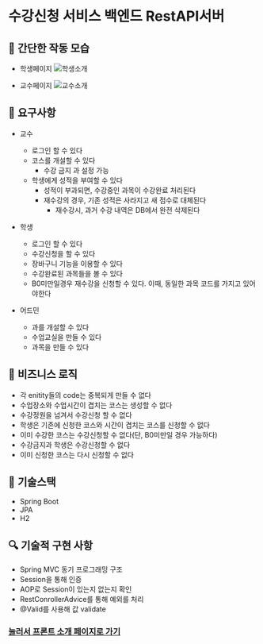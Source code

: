 # 수강신청 서비스 백엔드 RestAPI서버

## 🎄 간단한 작동 모습

- 학생페이지
  ![학생소개](https://user-images.githubusercontent.com/72899681/230793469-1eed2625-7b37-4f32-bebf-1eeb09f9ad74.gif)

- 교수페이지
  ![교수소개](https://user-images.githubusercontent.com/72899681/230793785-1a30177a-ff8d-42de-8089-807c9942729f.gif)

## 📮 요구사항

- 교수
    - 로그인 할 수 있다
    - 코스를 개설할 수 있다
        - 수강 금지 과 설정 가능
    - 학생에게 성적을 부여할 수 있다
        - 성적이 부과되면, 수강중인 과목이 수강완료 처리된다
        - 재수강의 경우, 기존 성적은 사라지고 새 점수로 대체된다
            - 재수강시, 과거 수강 내역은 DB에서 완전 삭제된다

- 학생
    - 로그인 할 수 있다
    - 수강신청을 할 수 있다
    - 장바구니 기능을 이용할 수 있다
    - 수강완료된 과목들을 볼 수 있다
    - B0미만일경우 재수강을 신청할 수 있다. 이때, 동일한 과목 코드를 가지고 있어야한다

- 어드민
    - 과를 개설할 수 있다
    - 수업교실을 만들 수 있다
    - 과목을 만들 수 있다

## 🎫 비즈니스 로직

- 각 enitity들의 code는 중복되게 만들 수 없다
- 수업장소와 수업시간이 겹치는 코스는 생성할 수 없다
- 수강정원을 넘겨서 수강신청 할 수 없다
- 학생은 기존에 신청한 코스와 시간이 겹치는 코스를 신청할 수 없다
- 이미 수강한 코스는 수강신청할 수 없다(단, B0미만일 경우 가능하다)
- 수강금지과 학생은 수강신청할 수 없다
- 이미 신청한 코스는 다시 신청할 수 없다

## 📃 기술스택

- Spring Boot
- JPA
- H2

## 🔍 기술적 구현 사항

- Spring MVC 동기 프로그래밍 구조
- Session을 통해 인증
- AOP로 Session이 있는지 없는지 확인
- RestConrollerAdvice를 통해 예외를 처리
- @Valid를 사용해 값 validate



### [눌러서 프론트 소개 페이지로 가기](https://github.com/hyeongcheolkim/enrollmentFront)